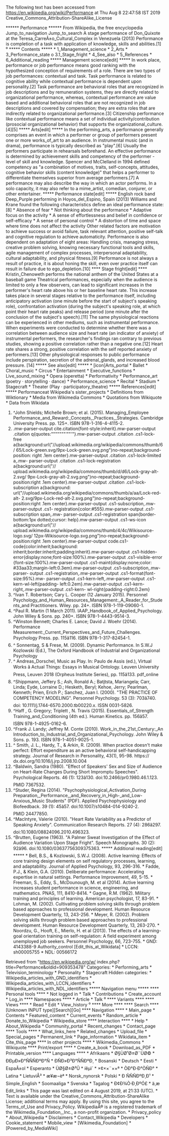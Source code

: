 The following text has been accessed from https://en.wikipedia.org/wiki/Performance at Thu Aug 8 22:47:58 IST 2019
Creative_Commons_Attribution-ShareAlike_License





















****** Performance ******
From Wikipedia, the free encyclopedia
Jump_to_navigation Jump_to_search
A stage performance of Don_Quixote at the Teresa_CarreÃ±o_Cultural_Complex in
Venezuela (2013)
Performance is completion of a task with application of knowledge, skills and
abilities.[1]
⁰
***** Contents *****
    * 1_Management_science
    * 2_Arts
    * 3_Performance_state
          o 3.1_Stage_fright
    * 4_See_also
    * 5_References
    * 6_Additional_reading
***** Management science[edit] *****
In work place, performance or job performance means good ranking with the
hypothesized conception of requirements of a role. There are two types of job
performances: contextual and task. Task performance is related to cognitive
ability while contextual performance is dependent upon personality.[2] Task
performance are behavioral roles that are recognized in job descriptions and by
remuneration systems, they are directly related to organizational performance,
whereas, contextual performance are value based and additional behavioral roles
that are not recognized in job descriptions and covered by compensation; they
are extra roles that are indirectly related to organizational performance.[3]
Citizenship performance like contextual performance means a set of individual
activity/contribution (prosocial organizational behavior) that supports the
organizational_culture.[4][5]
***** Arts[edit] *****
In the performing_arts, a performance generally comprises an event in which a
performer or group of performers present one or more works_of_art to an
audience. In instrumental music (and in drama), performance is typically
described as "play".[6] Usually the performers participate in rehearsals
beforehand.
An effective performance is determined by achievement skills and competency of
the performer - level of skill and knowledge. Spencer and McClelland in 1994
defined competency as "a combination of motives, traits, self-concepts,
attitudes, cognitive behavior skills (content knowledge)" that helps a
performer to differentiate themselves superior from average performers.[7] A
performance may also describe the way in which an actor performs. In a solo
capacity, it may also refer to a mime_artist, comedian, conjurer, or other
entertainer.
***** Performance state[edit] *****
English rock band Deep_Purple performing in Hoyos_del_Espino, Spain (2013)
Williams and Krane found the following characteristics define an ideal
performance state:[8]
    * Absence of fear
    * Not thinking about the performance
    * Adaptive focus on the activity
    * A sense of effortlessness and belief in confidence or self-efficacy
    * A sense of personal control
    * A distortion of time and space where time does not affect the activity
Other related factors are motivation to achieve success or avoid failure, task
relevant attention, positive self-talk and cognitive regulation to achieve
automaticity. Performance is also dependent on adaptation of eight areas:
Handling crisis, managing stress, creative problem solving, knowing necessary
functional tools and skills, agile management of complex processes,
interpersonal adaptability, cultural adaptability, and physical fitness.[9]
Performance is not always a result of practice, it is about honing the skill,
even over practice itself can result in failure due to ego_depletion.[10]
**** Stage fright[edit] ****
Kristin_Chenoweth performs the national anthem of the United States at a
baseball game
Theatrical performances, especially when the audience is limited to only a few
observers, can lead to significant increases in the performer's heart rate
above his or her baseline heart rate. This increase takes place in several
stages relative to the performance itself, including anticipatory activation
(one minute before the start of subject's speaking role), confrontation
activation (during the subject's speaking role, at which point their heart rate
peaks) and release period (one minute after the conclusion of the subject's
speech).[11] The same physiological reactions can be experienced in other
mediums, such as instrumental performance. When experiments were conducted to
determine whether there was a correlation between audience size and heart rate
(an indicator of anxiety) of instrumental performers, the researcher's findings
ran contrary to previous studies, showing a positive correlation rather than a
negative one.[12]
Heart rate shares a strong, positive correlation with the self reported anxiety
of performers.[13] Other physiological responses to public performance include
perspiration, secretion of the adrenal_glands, and increased blood pressure.
[14]
***** See also[edit] *****
    * [icon]Arts_portal
    * Ballet
    * Choral_music
    * Circus
    * Entertainment
    * Executive_functions
    * Live_sound_mixing
    * Opera (operetta)
    * Performativity
    * Performance_art (poetry · storytelling · dance)
    * Performance_science
    * Recital
    * Stadium
    * Stagecraft
    * Theater (Play · participatory_theatre)
***** References[edit] *****
Performanceat Wikipedia's sister_projects
    * Definitions from Wiktionary
    * Media from Wikimedia Commons
    * Quotations from Wikiquote
    * Data from Wikidata
   1. ^John Shields; Michelle Brown; et al. (2015). Managing_Employee
      Performance_and_Reward:_Concepts,_Practices,_Strategies. Cambridge
      University Press. pp. 125+. ISBN 978-1-316-4-4115-2.
   2. .mw-parser-output cite.citation{font-style:inherit}.mw-parser-output
      .citation q{quotes:"\"""\"""'""'"}.mw-parser-output .citation .cs1-lock-
      free a{background:url("//upload.wikimedia.org/wikipedia/commons/thumb/6/
      65/Lock-green.svg/9px-Lock-green.svg.png")no-repeat;background-position:
      right .1em center}.mw-parser-output .citation .cs1-lock-limited a,.mw-
      parser-output .citation .cs1-lock-registration a{background:url("//
      upload.wikimedia.org/wikipedia/commons/thumb/d/d6/Lock-gray-alt-2.svg/
      9px-Lock-gray-alt-2.svg.png")no-repeat;background-position:right .1em
      center}.mw-parser-output .citation .cs1-lock-subscription a{background:
      url("//upload.wikimedia.org/wikipedia/commons/thumb/a/aa/Lock-red-alt-
      2.svg/9px-Lock-red-alt-2.svg.png")no-repeat;background-position:right
      .1em center}.mw-parser-output .cs1-subscription,.mw-parser-output .cs1-
      registration{color:#555}.mw-parser-output .cs1-subscription span,.mw-
      parser-output .cs1-registration span{border-bottom:1px dotted;cursor:
      help}.mw-parser-output .cs1-ws-icon a{background:url("//
      upload.wikimedia.org/wikipedia/commons/thumb/4/4c/Wikisource-logo.svg/
      12px-Wikisource-logo.svg.png")no-repeat;background-position:right .1em
      center}.mw-parser-output code.cs1-code{color:inherit;background:
      inherit;border:inherit;padding:inherit}.mw-parser-output .cs1-hidden-
      error{display:none;font-size:100%}.mw-parser-output .cs1-visible-error
      {font-size:100%}.mw-parser-output .cs1-maint{display:none;color:
      #33aa33;margin-left:0.3em}.mw-parser-output .cs1-subscription,.mw-parser-
      output .cs1-registration,.mw-parser-output .cs1-format{font-size:95%}.mw-
      parser-output .cs1-kern-left,.mw-parser-output .cs1-kern-wl-left{padding-
      left:0.2em}.mw-parser-output .cs1-kern-right,.mw-parser-output .cs1-kern-
      wl-right{padding-right:0.2em}
   3. ^Ivan T. Robertson; Cary L. Cooper (12 January 2015). Personnel
      Psychology_and_Human_Resources_Management:_A_Reader_for_Students_and
      Practitioners. Wiley. pp. 24+. ISBN 978-1-119-09060-1.
   4. ^Paul R. Martin (1 March 2011). IAAP_Handbook_of_Applied_Psychology. John
      Wiley & Sons. pp. 240+. ISBN 978-1-4443-9514-3.
   5. ^Winston Bennett; Charles E. Lance; David J. Woehr (2014). Performance
      Measurement:_Current_Perspectives_and_Future_Challenges. Psychology
      Press. pp. 115â116. ISBN 978-1-317-82454-1.
   6. ^ Sonnentag, S & Frese, M. (2009). Dynamic Performance. In S.W.J
      Kozlowski (Ed.), The Oxford Handbook of Industrial and Organizational
      Psychology
   7. ^ Andreas_Dorschel, Music as Play. In: Paulo de Assis (ed.), Virtual
      Works â Actual Things: Essays in Musical Ontology. Leuven University
      Press, Leuven 2018 (Orpheus Institute Series), pp. 115â133. pdf_online
   8. ^Shippmann, Jeffery S.; Ash, Ronald A.; Batjtsta, Mariangela; Carr,
      Linda; Eyde, Lorraine D.; Hesketh, Beryl; Kehoe, Jerry; Pearlman,
      Kenneth; Prien, Erich P.; Sanchez, Juan I. (2000). "THE PRACTICE OF
      COMPETENCY MODELING". Personnel Psychology. 53 (3): 703â740. doi:
      10.1111/j.1744-6570.2000.tb00220.x. ISSN 0031-5826.
   9. ^Haff , G. Gregory; Triplett , N. Travis (2015). Essentials_of_Strength
      Training_and_Conditioning (4th ed.). Human Kinetics. pp. 156â57.
      ISBN 978-1-4925-0162-6.
  10. ^Frank J. Landy; Jeffrey M. Conte (2010). Work_in_the_21st_Century:_An
      Introduction_to_Industrial_and_Organizational_Psychology. John Wiley &
      Sons. p. 193. ISBN 978-1-4051-9025-1.
  11. ^ Smith, J. L., Hardy, T., & Arkin, R. (2009). When practice doesn't make
      perfect: Effort expenditure as an active behavioral self-handicapping
      strategy. Journal of Research in Personality, 43(1), 95-98. https://
      dx.doi.org/10.1016/j.jrp.2008.10.004
  12. ^Baldwin, Sandra (1980). "Effect of Speakers' Sex and Size of Audience on
      Heart-Rate Changes During Short Impromptu Speeches". Psychological
      Reports. 46 (1): 123â130. doi:10.2466/pr0.1980.46.1.123. PMID 7367532.
  13. ^Studer, Regina (2014). "Psychophysiological_Activation_During
      Preparation,_Performance,_and_Recovery_in_High-_and_Low-Anxious_Music
      Students" (PDF). Applied Psychophysiology and Biofeedback. 39 (1):
      45â57. doi:10.1007/s10484-014-9240-2. PMID 24477850.
  14. ^Maclntyre, Valerie (2010). "Heart Rate Variability as a Predictor of
      Speaking Anxiety". Communication Research Reports. 27 (4): 286â297.
      doi:10.1080/08824096.2010.496323.
  15. ^Brutten, Eugene (1963). "A Palmer Sweat Investigation of the Effect of
      Audience Variation Upon Stage Fright". Speech Monographs. 30 (2):
      92â96. doi:10.1080/03637756309375363.
***** Additional reading[edit] *****
    * Bell, B.S., & Kozlowski, S.W.J. (2008). Active learning: Effects of core
      training design elements on self regulatory processes, learning, and
      adaptability. Journal of Applied Psychology, 93, 296-316.
    * Fadde, P.J., & Klein, G.A. (2010). Deliberate performance: Accelerating
      expertise in natural settings. Performance Improvement, 49, 5-15.
    * Freeman, S., Eddy, S., McDounough, M. et al (2014). Active learning
      increases student performance in science, engineering, and mathematics.
      PNAS, 111, 8410-8414.
    * Gagne, R.M. (1962). Military training and principles of learning.
      American psychologist, 17, 83-91.
    * Lohman, M. (2002). Cultivating problem solving skills through problem
      based approaches to professional development. Human Resource Development
      Quarterly, 13, 243-256.
    * Meyer, R. (2002). Problem solving skills through problem based approaches
      to professional development. Human Resource Development Quarterly, 13,
      263-270.
    * Noordzu, G., Hooft, E., Mierlo, H. et al (2013). The effects of a
      learning-goal orientation training on self-regulation: A field experiment
      among unemployed job seekers. Personnel Psychology, 66, 723-755.
                                              * GND: 4143388-9
Authority_control [Edit_this_at_Wikidata]     * LCCN: sh00005755
                                              * NDL: 00566172

Retrieved from "https://en.wikipedia.org/w/
index.php?title=Performance&oldid=909353478"
Categories:
    * Performing_arts
    * Television_terminology
    * Personality
    * Stagecraft
Hidden categories:
    * Wikipedia_articles_with_GND_identifiers
    * Wikipedia_articles_with_LCCN_identifiers
    * Wikipedia_articles_with_NDL_identifiers
***** Navigation menu *****
**** Personal tools ****
    * Not logged in
    * Talk
    * Contributions
    * Create_account
    * Log_in
**** Namespaces ****
    * Article
    * Talk
⁰
**** Variants ****
**** Views ****
    * Read
    * Edit
    * View_history
⁰
**** More ****
**** Search ****
[Unknown INPUT type][Search][Go]
**** Navigation ****
    * Main_page
    * Contents
    * Featured_content
    * Current_events
    * Random_article
    * Donate_to_Wikipedia
    * Wikipedia_store
**** Interaction ****
    * Help
    * About_Wikipedia
    * Community_portal
    * Recent_changes
    * Contact_page
**** Tools ****
    * What_links_here
    * Related_changes
    * Upload_file
    * Special_pages
    * Permanent_link
    * Page_information
    * Wikidata_item
    * Cite_this_page
**** In other projects ****
    * Wikimedia_Commons
    * Wikiquote
**** Print/export ****
    * Create_a_book
    * Download_as_PDF
    * Printable_version
**** Languages ****
    * Afrikaans
    * Ø§ÙØ¹Ø±Ø¨ÙØ©
    * ÐÐµÐ»Ð°ÑÑÑÐºÐ°Ñ
    * ÐÑÐ»Ð³Ð°ÑÑÐºÐ¸
    * Bosanski
    * Deutsch
    * Eesti
    * EspaÃ±ol
    * Esperanto
    * ÙØ§Ø±Ø³Û
    * íêµ­ì´
    * ×¢××¨××ª
    * ÒÐ°Ð·Ð°ÒÑÐ°
    * Latina
    * LietuviÅ³
    * æ¥æ¬èª
    * Norsk_nynorsk
    * Polski
    * Ð ÑÑÑÐºÐ¸Ð¹
    * Simple_English
    * Soomaaliga
    * Svenska
    * Tagalog
    * Ð¢Ð¾Ò·Ð¸ÐºÓ£
    * ä¸­æ
Edit_links
    * This page was last edited on 4 August 2019, at 21:33 (UTC).
    * Text is available under the Creative_Commons_Attribution-ShareAlike
      License; additional terms may apply. By using this site, you agree to the
      Terms_of_Use and Privacy_Policy. WikipediaÂ® is a registered trademark of
      the Wikimedia_Foundation,_Inc., a non-profit organization.
    * Privacy_policy
    * About_Wikipedia
    * Disclaimers
    * Contact_Wikipedia
    * Developers
    * Cookie_statement
    * Mobile_view
    * [Wikimedia_Foundation]
    * [Powered_by_MediaWiki]
